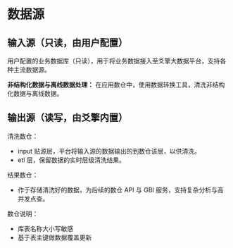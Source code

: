 # 数据源
## 输入源（只读，由用户配置）
用户配置的业务数据库（只读），用于将业务数据接入至爻擎大数据平台，支持各种主流数据源。

**非结构化数据与离线数据处理：** 在应用数仓中，使用数据转换工具，清洗非结构化数据与离线数据。

## 输出源（读写，由爻擎内置）
清洗数仓：
- input 贴源层，平台将输入源的数据输出的到数仓该层，以供清洗。
- etl 层，保留数据的实时层级清洗结果。

结果数仓：
  - 作于存储清洗好的数据，为后续的数仓 API 与 GBI 服务，支持复杂分析与高并发点查。

数仓说明：
- 库表名称大小写敏感
- 基于表主键做数据覆盖更新





